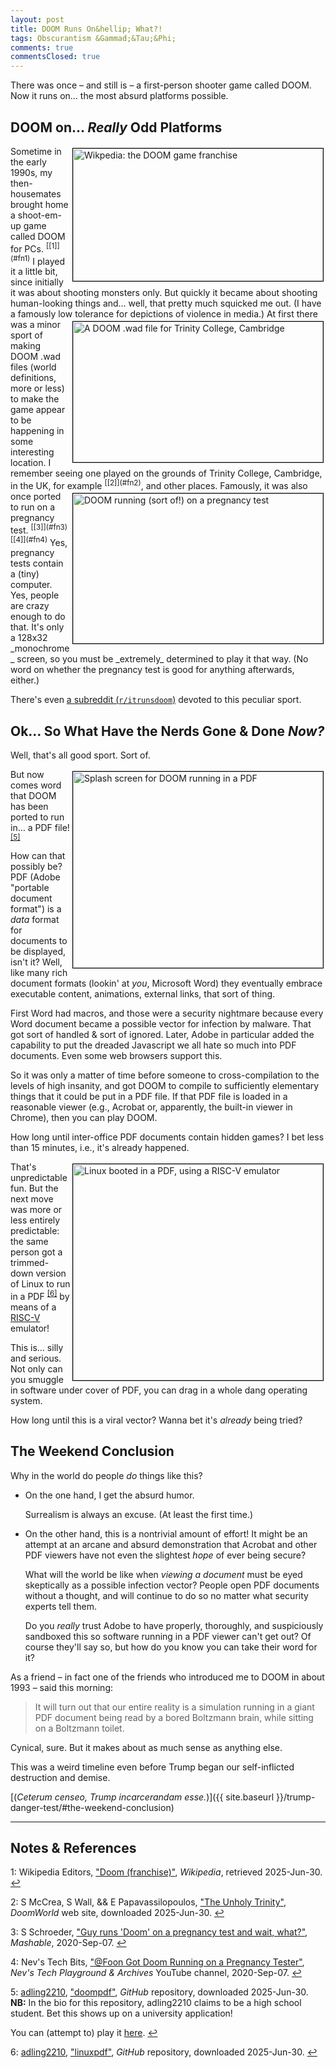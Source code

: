 ```yaml
---
layout: post
title: DOOM Runs On&hellip; What?!
tags: Obscurantism &Gammad;&Tau;&Phi;
comments: true
commentsClosed: true
---
```


There was once &ndash; and still is &ndash; a first-person shooter game called DOOM.  Now
it runs on&hellip; the most absurd platforms possible.  


## DOOM on&hellip; _Really_ Odd Platforms  


<img src="{{ site.baseurl }}/images/2025-06-30-doom-pdf-doom.jpg" width="400" height="212" alt="Wikpedia: the DOOM game franchise" title="Wikpedia: the DOOM game franchise" style="float: right; margin: 3px 3px 3px 3px; border: 1px solid #000000;">
Sometime in the early 1990s, my then-housemates brought home a shoot-em-up game called DOOM for
PCs.  <sup id="fn1a">[[1]](#fn1)</sup> I played it a little bit, since initially it was
about shooting monsters only.  But quickly it became about shooting human-looking things
and&hellip; well, that pretty much squicked me out.  (I have a famously low tolerance for
depictions of violence in media.)  

<img src="{{ site.baseurl }}/images/2025-06-30-doom-pdf-doom-trinity.jpg" width="400" height="225" alt="A DOOM .wad file for Trinity College, Cambridge" title="A DOOM .wad file for Trinity College, Cambridge" style="float: right; margin: 3px 3px 3px 3px; border: 1px solid #000000;">
At first there was a minor sport of making DOOM .wad files (world definitions, more or
less) to make the game appear to be happening in some interesting location.  I remember
seeing one played on the grounds of Trinity College, Cambridge, in the UK, for 
example <sup id="fn2a">[[2]](#fn2)</sup>, and other places.  

<img src="{{ site.baseurl }}/images/2025-06-30-doom-pdf-doom-pregnancy.jpg" width="400" height="240" alt="DOOM running (sort of!) on a pregnancy test" title="DOOM running (sort of!) on a pregnancy test" style="float: right; margin: 3px 3px 3px 3px; border: 1px solid #000000;">
Famously, it was also once ported to run on a pregnancy test.  <sup id="fn3a">[[3]](#fn3)</sup>
<sup id="fn4a">[[4]](#fn4)</sup> Yes, pregnancy tests contain a (tiny) computer.  Yes,
people are crazy enough to do that. It's only a 128x32 _monochrome_ screen, so you must be
_extremely_ determined to play it that way.  (No word on whether the pregnancy test is
good for anything afterwards, either.)  

There's even [a subreddit (`r/itrunsdoom`)](https://www.reddit.com/r/itrunsdoom/) devoted
to this peculiar sport.   


## Ok&hellip; So What Have the Nerds Gone &amp; Done _Now?_  

Well, that's all good sport.  Sort of.  

<a href="{{ site.baseurl }}/images/2025-06-30-doom-pdf-splash.jpg"><img src="{{ site.baseurl }}/images/2025-06-30-doom-pdf-splash-thumb.jpg" width="400" height="314" alt="Splash screen for DOOM running in a PDF" title="Splash screen for DOOM running in a PDF" style="float: right; margin: 3px 3px 3px 3px; border: 1px solid #000000;"></a>
But now comes word that DOOM has been ported to run in&hellip; a PDF
file! <sup id="fn5a">[[5]](#fn5)</sup>

How can that possibly be?  PDF (Adobe "portable document format") is a _data_ format for
documents to be displayed, isn't it?  Well, like many rich document formats (lookin' at
_you_, Microsoft Word) they eventually embrace executable content, animations, external
links, that sort of thing.  

First Word had macros, and those were a security nightmare because every Word document
became a possible vector for infection by malware.  That got sort of handled &amp; sort of
ignored.  Later, Adobe in particular added the capability to put the dreaded Javascript we
all hate so much into PDF documents.  Even some web browsers support this.  

So it was only a matter of time before someone to cross-compilation to the levels of high
insanity, and got DOOM to compile to sufficiently elementary things that it could be put
in a PDF file.  If that PDF file is loaded in a reasonable viewer (e.g., Acrobat or,
apparently, the built-in viewer in Chrome), then you can play DOOM.  

How long until inter-office PDF documents contain hidden games?  I bet less than 15
minutes, i.e., it's already happened.  

<a href="{{ site.baseurl }}/images/2025-06-30-doom-pdf-linux.jpg"><img src="{{ site.baseurl }}/images/2025-06-30-doom-pdf-linux-thumb.jpg" width="400" height="346" alt="Linux booted in a PDF, using a RISC-V emulator" title="Linux booted in a PDF, using a RISC-V emulator" style="float: right; margin: 3px 3px 3px 3px; border: 1px solid #000000;"></a>
That's unpredictable fun.  But the next move was more or less entirely predictable: the same
person got a trimmed-down version of Linux to run in a PDF <sup id="fn6a">[[6]](#fn6)</sup>
by means of a [RISC-V](https://riscv.org/) emulator!  

This is&hellip; silly and serious.  Not only can you smuggle in software under cover of
PDF, you can drag in a whole dang operating system.  

How long until this is a viral vector?  Wanna bet it's _already_ being tried?  


## The Weekend Conclusion  

Why in the world do people _do_ things like this?  
- On the one hand, I get the absurd humor.  

  Surrealism is always an excuse.  (At least the first time.)  
- On the other hand, this is a nontrivial amount of effort!  It might be an attempt at an arcane and
  absurd demonstration that Acrobat and other PDF viewers have not even the slightest
  _hope_ of ever being secure?  

  What will the world be like when _viewing a document_ must be eyed skeptically as a
  possible infection vector?  People open PDF documents without a thought, and will
  continue to do so no matter what security experts tell them.  
  
  Do you _really_ trust Adobe to have properly, thoroughly, and suspiciously sandboxed
  this so software running in a PDF viewer can't get out? Of course they'll say so, but
  how do you know you can take their word for it?  
  
As a friend &ndash; in fact one of the friends who introduced me to DOOM in about 1993
&ndash; said this morning:  

> It will turn out that our entire reality is a simulation running in a giant PDF document
> being read by a bored Boltzmann brain, while sitting on a Boltzmann toilet.  

Cynical, sure.  But it makes about as much sense as anything else.  

This was a weird timeline even before Trump began our self-inflicted destruction and
demise.  

[(_Ceterum censeo, Trump incarcerandam esse._)]({{ site.baseurl }}/trump-danger-test/#the-weekend-conclusion)  

---

## Notes &amp; References  

<!--
<sup id="fn1a">[[1]](#fn1)</sup>

<a id="fn1">1</a>: ***, ["***"](***), *** DOI: [***](***). [↩](#fn1a)  

<a href="{{ site.baseurl }}/images/***">
  <img src="{{ site.baseurl }}/images/***" width="400" height="***" alt="***" title="***" style="float: right; margin: 3px 3px 3px 3px; border: 1px solid #000000;">
</a>

<a href="***">
  <img src="{{ site.baseurl }}/images/***" width="550" height="***" alt="***" title="***" style="margin: 3px 3px 3px 3px; border: 1px solid #000000; margin: 0 auto; display: block;">
</a>

<iframe width="400" height="224" src="***" allow="accelerometer; encrypted-media; gyroscope; picture-in-picture" allowfullscreen style="float: right; margin: 3px 3px 3px 3px; border: 1px solid #000000;"></iframe>
-->

<a id="fn1">1</a>: Wikipedia Editors, ["Doom (franchise)"](https://en.wikipedia.org/wiki/Doom_(franchise)), _Wikipedia_, retrieved 2025-Jun-30. [↩](#fn1a)  

<a id="fn2">2</a>: S McCrea, S Wall, &amp;& E Papavassilopoulos, ["The Unholy Trinity"](https://www.doomworld.com/idgames/themes/university/trinity2), _DoomWorld_ web site, downloaded 2025-Jun-30. [↩](#fn2a)  

<a id="fn3">3</a>: S Schroeder, ["Guy runs 'Doom' on a pregnancy test and wait, what?"](https://mashable.com/article/pregnancy-test-doom), _Mashable_, 2020-Sep-07. [↩](#fn3a)  

<a id="fn4">4</a>: Nev's Tech Bits, ["@Foon Got Doom Running on a Pregnancy Tester"](https://www.youtube.com/watch?v=V1gcoyo5Ssk), _Nev's Tech Playground &amp; Archives_ YouTube channel, 2020-Sep-07. [↩](#fn4a)  

<a id="fn5">5</a>: [adling2210](https://github.com/ading2210), ["doompdf"](https://github.com/ading2210/doompdf), _GitHub_ repository, downloaded 2025-Jun-30.  __NB:__ In the bio for this repository, adling2210 claims to be a high school student. Bet this shows up on a university application!  

You can (attempt to) play it [here](https://doompdf.pages.dev/doom.pdf).  [↩](#fn5a)  

<a id="fn6">6</a>: [adling2210](https://github.com/ading2210), ["linuxpdf"](https://github.com/ading2210/linuxpdf),  _GitHub_ repository, downloaded 2025-Jun-30. [↩](#fn6a)  
